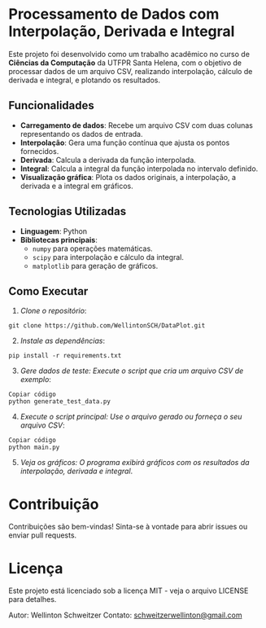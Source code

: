 # Processamento de Dados com Interpolação, Derivada e Integral

Este projeto foi desenvolvido como um trabalho acadêmico no curso de **Ciências da Computação** da UTFPR Santa Helena, com o objetivo de processar dados de um arquivo CSV, realizando interpolação, cálculo de derivada e integral, e plotando os resultados.

## Funcionalidades

- **Carregamento de dados**: Recebe um arquivo CSV com duas colunas representando os dados de entrada.
- **Interpolação**: Gera uma função contínua que ajusta os pontos fornecidos.
- **Derivada**: Calcula a derivada da função interpolada.
- **Integral**: Calcula a integral da função interpolada no intervalo definido.
- **Visualização gráfica**: Plota os dados originais, a interpolação, a derivada e a integral em gráficos.

## Tecnologias Utilizadas

- **Linguagem**: Python
- **Bibliotecas principais**:
  - `numpy` para operações matemáticas.
  - `scipy` para interpolação e cálculo da integral.
  - `matplotlib` para geração de gráficos.

## Como Executar

1. *Clone o repositório*:
 ```
 git clone https://github.com/WellintonSCH/DataPlot.git
 ```
   
2. *Instale as dependências*:
```
pip install -r requirements.txt
```
   
3. *Gere dados de teste: Execute o script que cria um arquivo CSV de exemplo*:
```
Copiar código
python generate_test_data.py
```

4. *Execute o script principal: Use o arquivo gerado ou forneça o seu arquivo CSV*:
```
Copiar código
python main.py
```

5. *Veja os gráficos: O programa exibirá gráficos com os resultados da interpolação, derivada e integral*.

# Contribuição #
Contribuições são bem-vindas! Sinta-se à vontade para abrir issues ou enviar pull requests.

# Licença #
Este projeto está licenciado sob a licença MIT - veja o arquivo LICENSE para detalhes.

Autor: Wellinton Schweitzer
Contato: schweitzerwellinton@gmail.com
